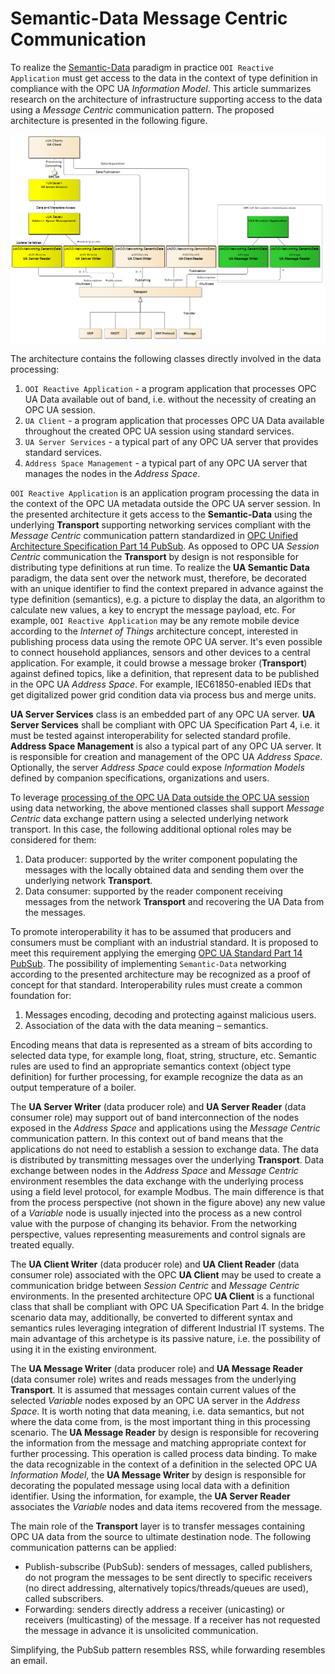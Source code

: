 # Semantic-Data Message Centric Communication

To realize the [Semantic-Data](../SemanticData/README.MD) paradigm in practice `OOI Reactive Application` must get access to the data in the context of type definition in compliance with the OPC UA *Information Model*. This article summarizes research on the architecture of infrastructure supporting access to the data using a *Message Centric* communication pattern. The proposed architecture is presented in the following figure.

![Domain Model](../CommonResources//Media/MessageCentricCommunication.Domain.png)

The architecture contains the following classes directly involved in the data processing:

1. `OOI Reactive Application` - a program application that processes OPC UA Data available out of band, i.e. without the necessity of creating an OPC UA session.
2. `UA Client` - a program application that processes OPC UA Data available throughout the created OPC UA session using standard services.
3. `UA Server Services` - a typical part of any OPC UA server that provides standard services.
4. `Address Space Management` - a typical part of any OPC UA server that manages the nodes in the *Address Space*.

`OOI Reactive Application` is an application program processing the data in the context of the OPC UA metadata outside the OPC UA server session. In the presented architecture it gets access to the **Semantic-Data** using the underlying **Transport** supporting networking services compliant with the *Message Centric* communication pattern standardized in [OPC Unified Architecture Specification Part 14 PubSub](https://opcfoundation.org/developer-tools/specifications-unified-architecture/part-14-pubsub/). As opposed to OPC UA *Session Centric* communication the **Transport** by design is not responsible for distributing type definitions at run time. To realize the **UA Semantic Data** paradigm, the data sent over the network must, therefore, be decorated with an unique identifier to find the context prepared in advance against the type definition (semantics), e.g. a picture to display the data, an algorithm to calculate new values, a key to encrypt the message payload, etc. For example, `OOI Reactive Application` may be any remote mobile device according to the *Internet of Things* architecture concept, interested in publishing process data using the remote OPC UA server. It's even possible to connect household appliances, sensors and other devices to a central application. For example, it could browse a message broker (**Transport**) against defined topics, like a definition, that represent data to be published in the OPC UA *Address Space*. For example, IEC61850-enabled IEDs that get digitalized power grid condition data via process bus and merge units.

**UA Server Services** class is an embedded part of any OPC UA server. **UA Server Services** shall be compliant with OPC UA Specification Part 4, i.e. it must be tested against interoperability for selected standard profile. **Address Space Management** is also a typical part of any OPC UA server. It is responsible for creation and management of the OPC UA *Address Space*. Optionally, the server *Address Space* could expose *Information Models* defined by companion specifications, organizations and users.

To leverage [processing of the OPC UA Data outside the OPC UA session](../SemanticData/README.MD#opc-ua-data-processing-outside-the-server) using data networking, the above mentioned classes shall support *Message Centric* data exchange pattern using a selected underlying network transport. In this case, the following additional optional roles may be considered for them:

1.	Data producer: supported by the writer component populating the messages with the locally obtained data and sending them over the underlying network **Transport**.
2.	Data consumer: supported by the reader component receiving messages from the network **Transport** and recovering the UA Data from the messages.

To promote interoperability it has to be assumed that producers and consumers must be compliant with an industrial standard. It is proposed to meet this requirement applying the emerging [OPC UA Standard Part 14 PubSub](https://opcfoundation.org/developer-tools/specifications-unified-architecture/part-14-pubsub/). The possibility of implementing `Semantic-Data` networking according to the presented architecture may be recognized as a proof of concept for that standard. Interoperability rules must create a common foundation for:

1. Messages encoding, decoding and protecting against malicious users.
2. Association of the data with the data meaning – semantics.

Encoding means that data is represented as a stream of bits according to selected data type, for example long, float, string, structure, etc. Semantic rules are used to find an appropriate semantics context (object type definition) for further processing, for example recognize the data as an output temperature of a boiler.

The **UA Server Writer** (data producer role) and **UA Server Reader** (data consumer role) may support out of band interconnection of the nodes exposed in the *Address Space* and applications using the *Message Centric* communication pattern. In this context out of band means that the applications do not need to establish a session to exchange data. The data is distributed by transmitting messages over the underlying **Transport**. Data exchange between nodes in the *Address Space* and *Message Centric* environment resembles the data exchange with the underlying process using a field level protocol, for example Modbus. The main difference is that from the process perspective (not shown in the figure above) any new value of a *Variable* node is usually injected into the process as a new control value with the purpose of changing its behavior. From the networking perspective, values representing measurements and control signals are treated equally.

The **UA Client Writer** (data producer role) and **UA Client Reader** (data consumer role) associated with the OPC **UA Client** may be used to create a communication bridge between *Session Centric* and *Message Centric* environments. In the presented architecture OPC **UA Client** is a functional class that shall be compliant with OPC UA Specification Part 4. In the bridge scenario data may, additionally, be converted to different syntax and semantics rules leveraging integration of different Industrial IT systems. The main advantage of this archetype is its passive nature, i.e. the possibility of using it in the existing environment.

The **UA Message Writer** (data producer role) and **UA Message Reader** (data consumer role) writes and reads messages from the underlying **Transport**. It is assumed that messages contain current values of the selected *Variable* nodes exposed by an OPC UA server in the *Address Space*. It is worth noting that data meaning, i.e. data semantics, but not where the data come from, is the most important thing in this processing scenario. The **UA Message Reader** by design is responsible for recovering the information from the message and matching appropriate context for further processing. This operation is called process data binding. To make the data recognizable in the context of a definition in the selected OPC UA *Information Model*, the **UA Message Writer** by design is responsible for decorating the populated message using local data with a definition identifier. Using the information, for example, the **UA Server Reader** associates the *Variable* nodes and data items recovered from the message.

The main role of the **Transport** layer is to transfer messages containing OPC UA data from the source to ultimate destination node. The following communication patterns can be applied:

* Publish-subscribe (PubSub): senders of messages, called publishers, do not program the messages to be sent directly to specific receivers (no direct addressing, alternatively topics/threads/queues are used), called subscribers.
* Forwarding: senders directly address a receiver (unicasting) or receivers (multicasting) of the message. If a receiver has not requested the message in advance it is unsolicited communication.

Simplifying, the PubSub pattern resembles RSS, while forwarding resembles an email.
